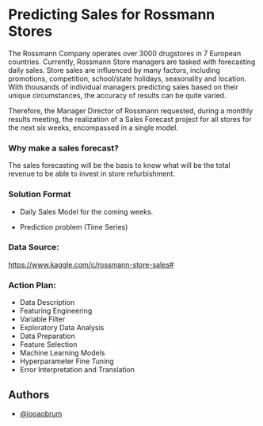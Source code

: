 
# Predicting Sales for Rossmann Stores



The Rossmann Company operates over 3000 drugstores in 7 European countries. Currently, Rossmann Store managers are tasked with forecasting daily sales. Store sales are influenced by many factors, including promotions, competition, school/state holidays, seasonality and location. With thousands of individual managers predicting sales based on their unique circumstances, the accuracy of results can be quite varied.

Therefore, the Manager Director of Rossmann requested, during a monthly results meeting, the realization of a Sales Forecast project for all stores for the next six weeks, encompassed in a single model. 

### Why make a sales forecast?
The sales forecasting will be the basis to know what will be the total revenue to be able to invest in store refurbishment. 

### Solution Format
- Daily Sales Model for the coming weeks.

- Prediction problem (Time Series)

### Data Source:
https://www.kaggle.com/c/rossmann-store-sales#

### Action Plan:

- Data Description
- Featuring Engineering
- Variable Filter
- Exploratory Data Analysis
- Data Preparation
- Feature Selection
- Machine Learning Models
- Hyperparameter Fine Tuning
- Error Interpretation and Translation


## Authors

- [@jooaobrum](https://www.github.com/jooaobrum)

  
